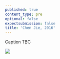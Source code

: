 ```yaml
---
published: true
content_type: pre
optional: false
expectsubmission: false
title: 'Chen Jie, 2016'
---
```

Caption TBC

<img src="https://talkingpictures.connectedacademy.io/course/content/media/large/week5-example1.jpg" data-4c="20a26cf7-8245-01bc-3c64-34f107a141ec">
<script type="text/json" data-4c-meta="20a26cf7-8245-01bc-3c64-34f107a141ec">
{"context":[{"credit":"AFP / Greg Baker","src":"http://www.abc.net.au/news/image/6694572-3x2-940x627.jpg"},{"credit":"Reuters / Jason Lee","src":"http://www.abc.net.au/news/image/6701060-3x2-940x627.jpg"},{"credit":"Reuters / Damir Sagolj","src":"http://www.abc.net.au/news/image/6696584-3x2-940x627.jpg"},{"credit":"AP","src":"http://i.dailymail.co.uk/i/pix/2015/08/13/06/2B51115300000578-3195477-image-a-17_1439443543702.jpg"},{"credit":"","src":"https://d.ibtimes.co.uk/en/full/1453519/china-explosion-tianjin.jpg"}],"links":[{"title":"China explosions aftermath: Photos from inside the blast zone show the devastation in Tianjin","url":"http://www.ibtimes.co.uk/china-explosions-aftermath-photos-inside-blast-zone-show-devastation-tianjin-1515295"},{"title":"Too fast, too soon: how China's growth led to the Tianjin disaster","url":"https://www.theguardian.com/cities/2017/may/23/city-exploded-china-growth-tianjin-disaster-inevitable"},{"title":"HAS CHINA FAILED TO LEARN THE LESSONS OF DEADLY TIANJIN EXPLOSIONS?","url":"http://www.scmp.com/week-asia/politics/article/2002987/has-china-failed-learn-lessons-deadly-tianjin-explosions"}],"backStory":{"text":"A large pit, wrecked vehicles and damaged buildings remain in the aftermath of explosions in the container storage station of a logistics company in the Port of Tianjin, northeastern China. The warehouse, owned by Ruhai Logistics, was registered for storage of hazardous chemicals. Safety regulations stipulating that public buildings should be at least one kilometer away were not heeded. A series of explosions at the facility resulted in damage to some 17,000 residences and 8,000 vehicles, killing over 170 people (95 of them firefighters) and injuring hundreds more. Later investigation concluded that the first explosion occurred in an overheated container of dry nitrocellulose, which set off further explosions, including one that involved the detonation of around 800 tons of ammonium nitrate.","author":"Chen Jie","publication":"Beijing News","publicationUrl":"https://www.worldpressphoto.org/collection/photo/2016/general-news/chen-jie","date":"August 15, 2015"},"creativeCommons":{"credit":"Chen Jie","year":"2015","copyright":"All rights reserved","codeOfEthics":"Photojournalist","description":"A large pit, wrecked vehicles and damaged buildings remain in the aftermath of explosions in the container storage station of a logistics company in the Port of Tianjin, northeastern China."}}
</script>
